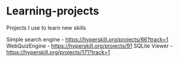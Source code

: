 # Learning-projects
Projects I use to learn new skills

Simple search engine - https://hyperskill.org/projects/66?track=1
WebQuizEngine - https://hyperskill.org/projects/91
SQLite Viewer - https://hyperskill.org/projects/171?track=1
